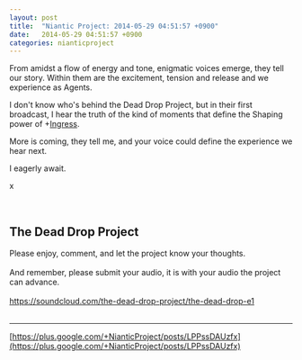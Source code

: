 ```yaml
---
layout: post
title:  "Niantic Project: 2014-05-29 04:51:57 +0900"
date:   2014-05-29 04:51:57 +0900
categories: nianticproject
---
```

From amidst a flow of energy and tone, enigmatic voices emerge, they tell our story. Within them are the excitement, tension and release and we experience as Agents.

I don't know who's behind the Dead Drop Project, but in their first broadcast, I hear the truth of the kind of moments that define the Shaping power of +[Ingress](https://plus.google.com/103320655754019011706 ""). 

More is coming, they tell me, and your voice could define the experience we hear next.

I eagerly await.

x<div class="shared"><br /><h2>The Dead Drop Project</h2>Please enjoy, comment, and let the project know your thoughts.<br /><br />And remember, please submit your audio, it is with your audio the project can advance.<br /><br /><a href="https://soundcloud.com/the-dead-drop-project/the-dead-drop-e1" class="ot-anchor">https://soundcloud.com/the-dead-drop-project/the-dead-drop-e1</a><br /><br /></div>
- - -
[https://plus.google.com/+NianticProject/posts/LPPssDAUzfx](https://plus.google.com/+NianticProject/posts/LPPssDAUzfx)
